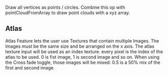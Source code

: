 Draw all vertices as points / circles. Combine this op with pointCloudFromArray to draw point clouds with a xyz array.

## Atlas

Atlas Feature lets the user use Textures that contain multiple Images.
The Images must be the same size and be arranged on the x axis.
The atlas texture input will be used as an index texture. every pixel is the index of the atlas to be used.
0 is fist image, 1 is second image and so on.
When using the Cross fade toggle, those images will be mixed: 0.5 is a 50% mix of the first and second image.
